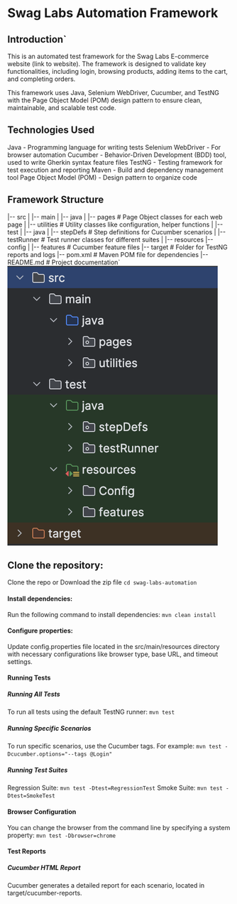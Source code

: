 # **Swag Labs Automation Framework**

## Introduction`

This is an automated test framework for the Swag Labs E-commerce website (link to website). The framework is designed to validate key functionalities, including login, browsing products, adding items to the cart, and completing orders.

This framework uses Java, Selenium WebDriver, Cucumber, and TestNG with the Page Object Model (POM) design pattern to ensure clean, maintainable, and scalable test code.

## Technologies Used

Java - Programming language for writing tests
Selenium WebDriver - For browser automation
Cucumber - Behavior-Driven Development (BDD) tool, used to write Gherkin syntax feature files
TestNG - Testing framework for test execution and reporting
Maven - Build and dependency management tool
Page Object Model (POM) - Design pattern to organize code

## Framework Structure

|-- src
|   |-- main
|       |-- java
|           |-- pages     # Page Object classes for each web page
|           |-- utilities           # Utility classes like configuration, helper functions
|   |-- test
|       |-- java
|           |-- stepDefs # Step definitions for Cucumber scenarios
|           |-- testRunner         # Test runner classes for different suites
|           |-- resources
                |-- config
|               |-- features    # Cucumber feature files
|-- target                      # Folder for TestNG reports and logs
|-- pom.xml                       # Maven POM file for dependencies
|-- README.md                     # Project documentation`
![img.png](img.png)
## Clone the repository:
Clone the repo or Download the zip file
`cd swag-labs-automation`

#### Install dependencies: 
Run the following command to install dependencies:
`mvn clean install`

#### Configure properties: 
Update config.properties file located in the src/main/resources directory with necessary configurations like browser type, base URL, and timeout settings.

#### Running Tests

##### Running All Tests
To run all tests using the default TestNG runner:
`mvn test`

##### Running Specific Scenarios
To run specific scenarios, use the Cucumber tags. For example:
`mvn test -Dcucumber.options="--tags @Login"`

##### Running Test Suites
Regression Suite:
`mvn test -Dtest=RegressionTest`
Smoke Suite: 
`mvn test -Dtest=SmokeTest`

#### Browser Configuration
You can change the browser from the command line by specifying a system property:
`mvn test -Dbrowser=chrome`

#### Test Reports
##### Cucumber HTML Report
Cucumber generates a detailed report for each scenario, located in target/cucumber-reports.
